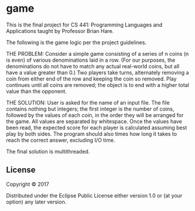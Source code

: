 # game

This is the final project for CS 441: Programming Languages and Applications taught by Professor Brian Hare.

The following is the game logic per the project guidelines.

THE PROBLEM:
Consider a simple game consisting of a series of n coins (n is even) of various denominations laid in a
row. (For our purposes, the denominations do not have to match any actual real-world coins, but all
have a value greater than 0.) Two players take turns, alternately removing a coin from either end of the
row and keeping the coin so removed. Play continues until all coins are removed; the object is to end
with a higher total value than the opponent.

THE SOLUTION:
User is asked for the name of an input file. The file contains nothing but
integers; the first integer is the number of coins, followed by the values of each coin, in the order
they will be arranged for the game. All values are separated by whitespace. Once the values have been read, the expected score for each player is calculated assuming best play by both sides. The program should also times how long it takes to reach the correct answer, excluding I/O time.

The final solution is multithreaded. 

## License

Copyright © 2017

Distributed under the Eclipse Public License either version 1.0 or (at
your option) any later version.
